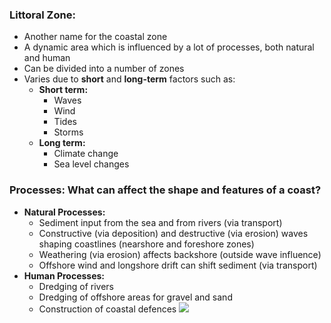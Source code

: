 ### Littoral Zone:
- Another name for the coastal zone
- A dynamic area which is influenced by a lot of processes, both natural and human
- Can be divided into a number of zones
- Varies due to **short** and **long-term** factors such as:
	- **Short term:**
		- Waves 
		- Wind
		- Tides
		- Storms
	- **Long term:**
		- Climate change 
		- Sea level changes

### Processes: What can affect the shape and features of a coast?
- **Natural Processes:**
	- Sediment input from the sea and from rivers (via transport)
	- Constructive (via deposition) and destructive (via erosion) waves shaping coastlines (nearshore and foreshore zones)
	- Weathering (via erosion) affects backshore (outside wave influence)
	- Offshore wind and longshore drift can shift sediment (via transport)
- **Human Processes:**
	- Dredging of rivers
	- Dredging of offshore areas for gravel and sand
	- Construction of coastal defences
    **![](https://lh7-us.googleusercontent.com/J2J82gxfl8Eer3Ad_-8R3EdAbJR5v3S1bM_FPbfHk540zgkbUmfoHederHoycDfExL0QWDtS1ptpOSVYhM3-6QZy9jMZzxpQGhPdWhLLm478doBuQCX5gFHb1IhB-oDgUIe3LSxZO971qW18hdrdfQ)**